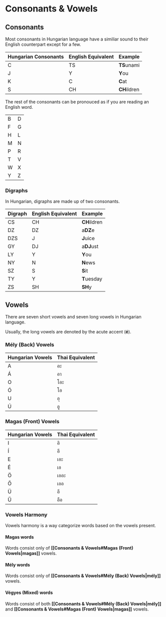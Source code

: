 # Consonants & Vowels

## Consonants

Most consonants in Hungarian language have a similiar sound to their English counterpart except for a few.

| Hungarian Consonants | English Equivalent | Example      |
| -------------------- | ------------------ | ------------ |
| C                    | TS                 | **TS**unami  |
| J                    | Y                  | **Y**ou      |
| K                    | C                  | **C**at      |
| S                    | CH                 | **CH**ildren |

The rest of the consonants can be pronouced as if you are reading an English word.

|     |     |
| --- | --- |
| B   | D   |
| F   | G   |
| H   | L   |
| M   | N   |
| P   | R   |
| T   | V   |
| W   | X   |
| Y   | Z   |

### Digraphs

In Hungarian, digraphs are made up of two consonants.

| Digraph | English Equivalent | Example      |
| ------- | ------------------ | ------------ |
| CS      | CH                 | **CH**ildren |
| DZ      | DZ                 | a**DZ**e     |
| DZS     | J                  | **J**uice    |
| GY      | DJ                 | a**DJ**ust   |
| LY      | Y                  | **Y**ou      |
| NY      | N                  | **N**ews     |
| SZ      | S                  | **S**it      |
| TY      | Y                  | **T**uesday  |
| ZS      | SH                 | **SH**y      |

## Vowels

There are seven short vowels and seven long vowels in Hungarian language.

Usually, the long vowels are denoted by the acute accent (**é**).

### Mély (Back) Vowels

| Hungarian Vowels | Thai Equivalent |
| ---------------- | --------------- |
| A                | อะ              |
| Á                | อา              |
| O                | โอะ             |
| Ó                | โอ              |
| U                | อุ              |
| Ú                | อู              |

### Magas (Front) Vowels

| Hungarian Vowels | Thai Equivalent |
| ---------------- | --------------- |
| I                | อิ              |
| Í                | อี              |
| E                | เอะ             |
| É                | เอ              |
| Ö                | เออะ            |
| Ő                | เออ             |
| Ü                | อึ              |
| Ű                | อือ             |

### Vowels Harmony

Vowels harmony is a way categorize words based on the vowels present.

#### Magas words

Words consist only of **[[Consonants & Vowels#Magas (Front) Vowels|magas]]** vowels.

#### Mély words

Words consist only of **[[Consonants & Vowels#Mély (Back) Vowels|mély]]** vowels.

#### Végyes (Mixed) words

Words consist of both **[[Consonants & Vowels#Mély (Back) Vowels|mély]]** and **[[Consonants & Vowels#Magas (Front) Vowels|magas]]** vowels.